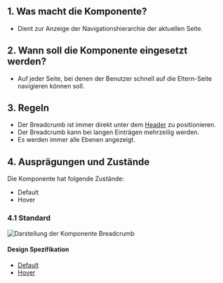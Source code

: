 ## 1. Was macht die Komponente?
* Dient zur Anzeige der Navigationshierarchie der aktuellen Seite.


## 2. Wann soll die Komponente eingesetzt werden?
* Auf jeder Seite, bei denen der Benutzer schnell auf die Eltern-Seite navigieren können soll.


## 3. Regeln
* Der Breadcrumb ist immer direkt unter dem [Header](https://digital.sbb.ch/de/webapps/modules/header) zu positionieren.
* Der Breadcrumb kann bei langen Einträgen mehrzeilig werden.
* Es werden immer alle Ebenen angezeigt.


## 4. Ausprägungen und Zustände 
Die Komponente hat folgende Zustände:
* Default
* Hover

### 4.1 Standard
![Darstellung der Komponente Breadcrumb](https://raw.githubusercontent.com/sbb-design-systems/sbb-design-system/master/webapp/components/breadcrumb/images/breadcrumb_default.png 'class: image')

#### Design Spezifikation
*   [Default](https://sbb.invisionapp.com/d/main#/console/17140415/355318380/inspect)
*   [Hover](https://sbb.invisionapp.com/d/main#/console/17140415/355318381/inspect)

